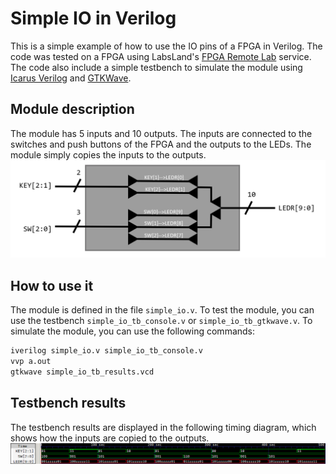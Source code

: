 # Simple IO in Verilog

This is a simple example of how to use the IO pins of a FPGA in Verilog. The code was tested on a FPGA using LabsLand's [FPGA Remote Lab](https://www.labsland.com/) service. The code also include a simple testbench to simulate the module using [Icarus Verilog](http://iverilog.icarus.com/) and [GTKWave](http://gtkwave.sourceforge.net/).

## Module description

The module has 5 inputs and 10 outputs. The inputs are connected to the switches and push buttons of the FPGA and the outputs to the LEDs. The module simply copies the inputs to the outputs.
![Module diagram](diagram.png)

## How to use it

The module is defined in the file `simple_io.v`. To test the module, you can use the testbench `simple_io_tb_console.v` or `simple_io_tb_gtkwave.v`. To simulate the module, you can use the following commands:

```bash
iverilog simple_io.v simple_io_tb_console.v
vvp a.out
gtkwave simple_io_tb_results.vcd
```

## Testbench results

The testbench results are displayed in the following timing diagram, which shows how the inputs are copied to the outputs.
![Testbench results](tb_results.png)
